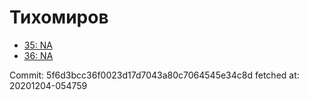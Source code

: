 # Тихомиров
- [35: NA](35.md)
- [36: NA](36.md)

Commit: 5f6d3bcc36f0023d17d7043a80c7064545e34c8d
 fetched at: 20201204-054759
